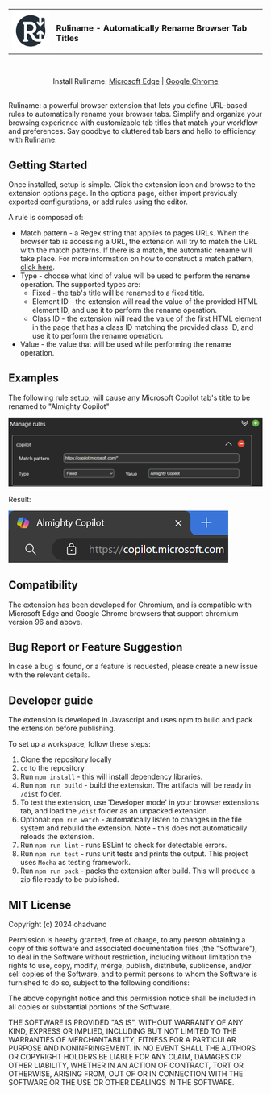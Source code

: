 <p align="center">
<table align="center" border="0">
    <tr>
        <td><img src="src/assets/ruliname-2-128x128.png" height="80" width="80"></td>
        <td><h3>Ruliname - Automatically Rename Browser Tab Titles</h3></td>
    </tr>
</table>
</p>
<br />
<p align="center">
Install Ruliname: <a href="todo">Microsoft Edge</a> | <a href="todo">Google Chrome</a>
<br /><br />
</p>

Ruliname: a powerful browser extension that lets you define URL-based rules to automatically rename your browser tabs. Simplify and organize your browsing experience with customizable tab titles that match your workflow and preferences. Say goodbye to cluttered tab bars and hello to efficiency with Ruliname.

## Getting Started

Once installed, setup is simple. Click the extension icon and browse to the extension options page.
In the options page, either import previously exported configurations, or add rules using the editor.

A rule is composed of:
- Match pattern - a Regex string that applies to pages URLs. When the browser tab is accessing a URL, the extension will try to match the URL with the match patterns. If there is a match, the automatic rename will take place.
For more information on how to construct a match pattern, [click here](https://developer.mozilla.org/en-US/docs/Mozilla/Add-ons/WebExtensions/Match_patterns).
- Type - choose what kind of value will be used to perform the rename operation. The supported types are:
  - Fixed - the tab's title will be renamed to a fixed title.
  - Element ID - the extension will read the value of the provided HTML element ID, and use it to perform the rename operation.
  - Class ID - the extension will read the value of the first HTML element in the page that has a class ID matching the provided class ID, and use it to perform the rename operation.
- Value - the value that will be used while performing the rename operation.

## Examples

The following rule setup, will cause any Microsoft Copilot tab's title to be renamed to "Almighty Copilot"

![copilot](src/assets/examples/copilot-rule.png)

Result:

![copilot-result](src/assets/examples/copilot-tab.png)

## Compatibility

The extension has been developed for Chromium, and is compatible with Microsoft Edge and Google Chrome browsers that support chromium version 96 and above.

## Bug Report or Feature Suggestion

In case a bug is found, or a feature is requested, please create a new issue with the relevant details.

## Developer guide

The extension is developed in Javascript and uses npm to build and pack the extension before publishing.

To set up a workspace, follow these steps:

1. Clone the repository locally
2. ``cd`` to the repository
3. Run ``npm install`` - this will install dependency libraries.
4. Run ``npm run build`` - build the extension. The artifacts will be ready in ``/dist`` folder.
5. To test the extension, use 'Developer mode' in your browser extensions tab, and load the ``/dist`` folder as an unpacked extension.
6. Optional: ``npm run watch`` - automatically listen to changes in the file system and rebuild the extension. Note - this does not automatically reloads the extension.
7. Run ``npm run lint`` - runs ESLint to check for detectable errors.
8. Run ``npm run test`` - runs unit tests and prints the output. This project uses ``Mocha`` as testing framework.
9. Run ``npm run pack`` - packs the extension after build. This will produce a zip file ready to be published.

## MIT License

Copyright (c) 2024 ohadvano

Permission is hereby granted, free of charge, to any person obtaining a copy
of this software and associated documentation files (the "Software"), to deal
in the Software without restriction, including without limitation the rights
to use, copy, modify, merge, publish, distribute, sublicense, and/or sell
copies of the Software, and to permit persons to whom the Software is
furnished to do so, subject to the following conditions:

The above copyright notice and this permission notice shall be included in all
copies or substantial portions of the Software.

THE SOFTWARE IS PROVIDED "AS IS", WITHOUT WARRANTY OF ANY KIND, EXPRESS OR
IMPLIED, INCLUDING BUT NOT LIMITED TO THE WARRANTIES OF MERCHANTABILITY,
FITNESS FOR A PARTICULAR PURPOSE AND NONINFRINGEMENT. IN NO EVENT SHALL THE
AUTHORS OR COPYRIGHT HOLDERS BE LIABLE FOR ANY CLAIM, DAMAGES OR OTHER
LIABILITY, WHETHER IN AN ACTION OF CONTRACT, TORT OR OTHERWISE, ARISING FROM,
OUT OF OR IN CONNECTION WITH THE SOFTWARE OR THE USE OR OTHER DEALINGS IN THE
SOFTWARE.

